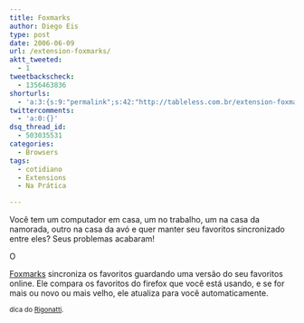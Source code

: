 ```yaml
---
title: Foxmarks
author: Diego Eis
type: post
date: 2006-06-09
url: /extension-foxmarks/
aktt_tweeted:
  - 1
tweetbackscheck:
  - 1356463836
shorturls:
  - 'a:3:{s:9:"permalink";s:42:"http://tableless.com.br/extension-foxmarks";s:7:"tinyurl";s:26:"http://tinyurl.com/3ljjtyh";s:4:"isgd";s:19:"http://is.gd/A6X5Vv";}'
twittercomments:
  - 'a:0:{}'
dsq_thread_id:
  - 503035531
categories:
  - Browsers
tags:
  - cotidiano
  - Extensions
  - Na Prática

---
```

Você tem um computador em casa, um no trabalho, um na casa da namorada, outro na casa da avó e quer manter seu favoritos sincronizado entre eles? Seus problemas acabaram!

<!--more-->O 

[Foxmarks][1] sincroniza os favoritos guardando uma versão do seu favoritos online. Ele compara os favoritos do firefox que você está usando, e se for mais ou novo ou mais velho, ele atualiza para você automaticamente.

<small>dica do <a href="http://mobilelife.com.br/">Rigonatti</a>.</small>

 [1]: https://addons.mozilla.org/firefox/2410/